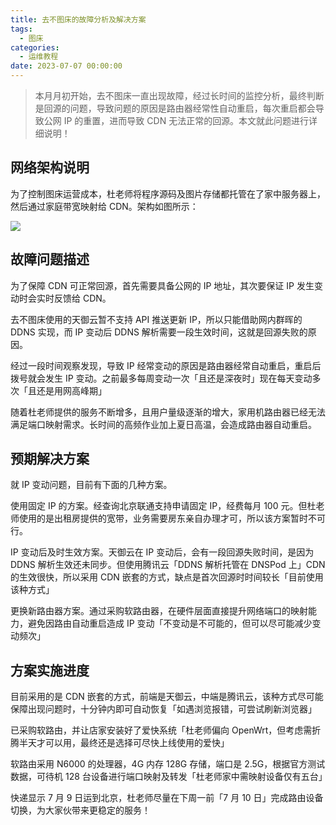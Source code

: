 ```yaml
---
title: 去不图床的故障分析及解决方案
tags:
  - 图床
categories:
  - 运维教程
date: 2023-07-07 00:00:00
---
```


> 本月月初开始，去不图床一直出现故障，经过长时间的监控分析，最终判断是回源的问题，导致问题的原因是路由器经常性自动重启，每次重启都会导致公网 IP 的重置，进而导致 CDN 无法正常的回源。本文就此问题进行详细说明！

<!-- more -->

## 网络架构说明

为了控制图床运营成本，杜老师将程序源码及图片存储都托管在了家中服务器上，然后通过家庭带宽映射给 CDN。架构如图所示：

![](https://cdn.dusays.com/2023/07/603-1.jpg)

## 故障问题描述

为了保障 CDN 可正常回源，首先需要具备公网的 IP 地址，其次要保证 IP 发生变动时会实时反馈给 CDN。

去不图床使用的天御云暂不支持 API 推送更新 IP，所以只能借助网内群晖的 DDNS 实现，而 IP 变动后 DDNS 解析需要一段生效时间，这就是回源失败的原因。

经过一段时间观察发现，导致 IP 经常变动的原因是路由器经常自动重启，重启后拨号就会发生 IP 变动。之前最多每周变动一次「且还是深夜时」现在每天变动多次「且还是用网高峰期」

随着杜老师提供的服务不断增多，且用户量级逐渐的增大，家用机路由器已经无法满足端口映射需求。长时间的高频作业加上夏日高温，会造成路由器自动重启。

## 预期解决方案

就 IP 变动问题，目前有下面的几种方案。

使用固定 IP 的方案。经查询北京联通支持申请固定 IP，经费每月 100 元。但杜老师使用的是出租房提供的宽带，业务需要房东亲自办理才可，所以该方案暂时不可行。

IP 变动后及时生效方案。天御云在 IP 变动后，会有一段回源失败时间，是因为 DDNS 解析生效还未同步。但使用腾讯云「DDNS 解析托管在 DNSPod 上」CDN 的生效很快，所以采用 CDN 嵌套的方式，缺点是首次回源时时间较长「目前使用该种方式」

更换新路由器方案。通过采购软路由器，在硬件层面直接提升网络端口的映射能力，避免因路由自动重启造成 IP 变动「不变动是不可能的，但可以尽可能减少变动频次」

## 方案实施进度

目前采用的是 CDN 嵌套的方式，前端是天御云，中端是腾讯云，该种方式尽可能保障出现问题时，十分钟内即可自动恢复「如遇浏览报错，可尝试刷新浏览器」

已采购软路由，并让店家安装好了爱快系统「杜老师偏向 OpenWrt，但考虑需折腾半天才可以用，最终还是选择可尽快上线使用的爱快」

软路由采用 N6000 的处理器，4G 内存 128G 存储，端口是 2.5G，根据官方测试数据，可待机 128 台设备进行端口映射及转发「杜老师家中需映射设备仅有五台」

快递显示 7 月 9 日运到北京，杜老师尽量在下周一前「7 月 10 日」完成路由设备切换，为大家伙带来更稳定的服务！